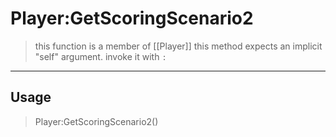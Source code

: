 # Player:GetScoringScenario2
> this function is a member of [[Player]]
> this method expects an implicit "self" argument. invoke it with `:`
-----
## Usage
> Player:GetScoringScenario2()
